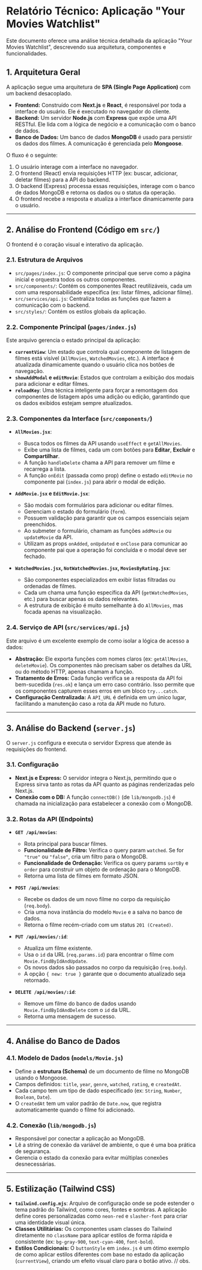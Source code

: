 # Relatório Técnico: Aplicação "Your Movies Watchlist"

Este documento oferece uma análise técnica detalhada da aplicação "Your Movies Watchlist", descrevendo sua arquitetura, componentes e funcionalidades.

## 1. Arquitetura Geral

A aplicação segue uma arquitetura de **SPA (Single Page Application)** com um backend desacoplado.

- **Frontend:** Construído com **Next.js** e **React**, é responsável por toda a interface do usuário. Ele é executado no navegador do cliente.
- **Backend:** Um servidor **Node.js** com **Express** que expõe uma API RESTful. Ele lida com a lógica de negócio e a comunicação com o banco de dados.
- **Banco de Dados:** Um banco de dados **MongoDB** é usado para persistir os dados dos filmes. A comunicação é gerenciada pelo **Mongoose**.

O fluxo é o seguinte:
1. O usuário interage com a interface no navegador.
2. O frontend (React) envia requisições HTTP (ex: buscar, adicionar, deletar filmes) para a API do backend.
3. O backend (Express) processa essas requisições, interage com o banco de dados MongoDB e retorna os dados ou o status da operação.
4. O frontend recebe a resposta e atualiza a interface dinamicamente para o usuário.

---

## 2. Análise do Frontend (Código em `src/`)

O frontend é o coração visual e interativo da aplicação.

### 2.1. Estrutura de Arquivos

- `src/pages/index.js`: O componente principal que serve como a página inicial e orquestra todos os outros componentes.
- `src/components/`: Contém os componentes React reutilizáveis, cada um com uma responsabilidade específica (ex: listar filmes, adicionar filme).
- `src/services/api.js`: Centraliza todas as funções que fazem a comunicação com o backend.
- `src/styles/`: Contém os estilos globais da aplicação.

### 2.2. Componente Principal (`pages/index.js`)

Este arquivo gerencia o estado principal da aplicação:

- **`currentView`**: Um estado que controla qual componente de listagem de filmes está visível (`AllMovies`, `WatchedMovies`, etc.). A interface é atualizada dinamicamente quando o usuário clica nos botões de navegação.
- **`showAddModal` e `editMovie`**: Estados que controlam a exibição dos modais para adicionar e editar filmes.
- **`reloadKey`**: Uma técnica inteligente para forçar a remontagem dos componentes de listagem após uma adição ou edição, garantindo que os dados exibidos estejam sempre atualizados.

### 2.3. Componentes da Interface (`src/components/`)

- **`AllMovies.jsx`**:
  - Busca todos os filmes da API usando `useEffect` e `getAllMovies`.
  - Exibe uma lista de filmes, cada um com botões para **Editar**, **Excluir** e **Compartilhar**.
  - A função `handleDelete` chama a API para remover um filme e recarrega a lista.
  - A função `onEdit` (passada como prop) define o estado `editMovie` no componente pai (`index.js`) para abrir o modal de edição.

- **`AddMovie.jsx` e `EditMovie.jsx`**:
  - São modais com formulários para adicionar ou editar filmes.
  - Gerenciam o estado do formulário (`form`).
  - Possuem validação para garantir que os campos essenciais sejam preenchidos.
  - Ao submeter o formulário, chamam as funções `addMovie` ou `updateMovie` da API.
  - Utilizam as props `onAdded`, `onUpdated` e `onClose` para comunicar ao componente pai que a operação foi concluída e o modal deve ser fechado.

- **`WatchedMovies.jsx`, `NotWatchedMovies.jsx`, `MoviesByRating.jsx`**:
  - São componentes especializados em exibir listas filtradas ou ordenadas de filmes.
  - Cada um chama uma função específica da API (`getWatchedMovies`, etc.) para buscar apenas os dados relevantes.
  - A estrutura de exibição é muito semelhante à do `AllMovies`, mas focada apenas na visualização.

### 2.4. Serviço de API (`src/services/api.js`)

Este arquivo é um excelente exemplo de como isolar a lógica de acesso a dados:

- **Abstração:** Ele exporta funções com nomes claros (ex: `getAllMovies`, `deleteMovie`). Os componentes não precisam saber os detalhes da URL ou do método HTTP, apenas chamam a função.
- **Tratamento de Erros:** Cada função verifica se a resposta da API foi bem-sucedida (`res.ok`) e lança um erro caso contrário. Isso permite que os componentes capturem esses erros em um bloco `try...catch`.
- **Configuração Centralizada:** A `API_URL` é definida em um único lugar, facilitando a manutenção caso a rota da API mude no futuro.

---

## 3. Análise do Backend (`server.js`)

O `server.js` configura e executa o servidor Express que atende às requisições do frontend.

### 3.1. Configuração

- **Next.js e Express:** O servidor integra o Next.js, permitindo que o Express sirva tanto as rotas da API quanto as páginas renderizadas pelo Next.js.
- **Conexão com o DB:** A função `connectDB()` (de `lib/mongodb.js`) é chamada na inicialização para estabelecer a conexão com o MongoDB.

### 3.2. Rotas da API (Endpoints)

- **`GET /api/movies`**:
  - Rota principal para buscar filmes.
  - **Funcionalidade de Filtro:** Verifica o query param `watched`. Se for `"true"` ou `"false"`, cria um filtro para o MongoDB.
  - **Funcionalidade de Ordenação:** Verifica os query params `sortBy` e `order` para construir um objeto de ordenação para o MongoDB.
  - Retorna uma lista de filmes em formato JSON.

- **`POST /api/movies`**:
  - Recebe os dados de um novo filme no corpo da requisição (`req.body`).
  - Cria uma nova instância do modelo `Movie` e a salva no banco de dados.
  - Retorna o filme recém-criado com um status `201 (Created)`.

- **`PUT /api/movies/:id`**:
  - Atualiza um filme existente.
  - Usa o `id` da URL (`req.params.id`) para encontrar o filme com `Movie.findByIdAndUpdate`.
  - Os novos dados são passados no corpo da requisição (`req.body`).
  - A opção `{ new: true }` garante que o documento atualizado seja retornado.

- **`DELETE /api/movies/:id`**:
  - Remove um filme do banco de dados usando `Movie.findByIdAndDelete` com o `id` da URL.
  - Retorna uma mensagem de sucesso.

---

## 4. Análise do Banco de Dados

### 4.1. Modelo de Dados (`models/Movie.js`)

- Define a **estrutura (Schema)** de um documento de filme no MongoDB usando o Mongoose.
- Campos definidos: `title`, `year`, `genre`, `watched`, `rating`, e `createdAt`.
- Cada campo tem um tipo de dado especificado (ex: `String`, `Number`, `Boolean`, `Date`).
- O `createdAt` tem um valor padrão de `Date.now`, que registra automaticamente quando o filme foi adicionado.

### 4.2. Conexão (`lib/mongodb.js`)

- Responsável por conectar a aplicação ao MongoDB.
- Lê a string de conexão da variável de ambiente, o que é uma boa prática de segurança.
- Gerencia o estado da conexão para evitar múltiplas conexões desnecessárias.

---

## 5. Estilização (Tailwind CSS)

- **`tailwind.config.mjs`**: Arquivo de configuração onde se pode estender o tema padrão do Tailwind, como cores, fontes e sombras. A aplicação define cores personalizadas como `neon-red` e `slasher-font` para criar uma identidade visual única.
- **Classes Utilitárias:** Os componentes usam classes do Tailwind diretamente no `className` para aplicar estilos de forma rápida e consistente (ex: `bg-gray-900`, `text-cyan-400`, `font-bold`).
- **Estilos Condicionais:** O `buttonStyle` em `index.js` é um ótimo exemplo de como aplicar estilos diferentes com base no estado da aplicação (`currentView`), criando um efeito visual claro para o botão ativo.
 // obs.